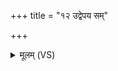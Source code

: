 +++
title = "१२ उद्वेपय सम्"

+++
<details><summary>मूलम् (VS)</summary>

उद्वे॑पय॒ सं वि॑जन्तां भिया॒मित्रा॒न्त्सं सृ॑ज।  
उ॑रुग्रा॒हैर्बा॑ह्व॒ङ्कैर्विध्या॑मित्रान्न्यर्बुदे ॥
</details>